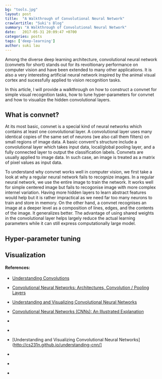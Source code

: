 ```yaml
---
bg: "tools.jpg"
layout: post
title:  "A Walkthrough of Convolutional Neural Network"
crawlertitle: "Suki's Blog"
summary: "A Walkthrough of Convolutional Neural Network"
date:   2017-05-31 20:09:47 +0700
categories: posts
tags: ['deep-learning']
author: suki lau
---
```


Among the diverse deep learning architecture, convolutional neural network (convnets for short) stands out for its revoltionary performance on computer vision and have been extended to many other applications. It is also a very interesting artificial neural network inspired by the animal visual cortex and sucessfully applied to vision recognition tasks.

In this article, I will provide a walkthrough on how to construct a convnet for simple visual recognition tasks, how to tune hyper-parameters for convnet and how to visualize the hidden convolutional layers. 

## What is convnet?

At its most basic, convnet is a special kind of neural networks which contains at least one convolutional layer. A convolutional layer uses many identical copies of the same set of neurons (we also call them filters) on small regions of image data. A basic convent's structure include a convolutional layer which takes input data, local/global pooling layer, and a fully connected layer to output the classification labels. Convnets are usually applied to image data. In such case, an image is treated as a matrix of pixel values as input data.

To understand why convnet works well in computer vision, we first take a look at why a regular neural network fails to recognize images. In a regular neural network, we use the entire image to train the network. It works well for simple centered image but fails to recogonise image with more complex internel variation. Having more hidden layers to learn abstract features would help but it is rather impractical as we need far too many neurons to train and store in memory.
On the other hand, a convnet recognises an image at a deeper level as a composition of lines, edges, and the contents of the image. It generalizes better. The advantage of using shared weights in the convolutional layer helps largely reduce the actual learning parameters while it can still express computationally large model. 









## Hyper-parameter tuning








## Visualization







#### References:
* [Understanding Convolutions](http://colah.github.io/posts/2014-07-Understanding-Convolutions/)
* [Convolutional Neural Networks: Architectures, Convolution / Pooling Layers](http://cs231n.github.io/convolutional-networks/)
* [Understanding and Visualizing Convolutional Neural Networks](http://cs231n.github.io/understanding-cnn/)
* [Convolutional Neural Networks (CNNs): An Illustrated Explanation](http://xrds.acm.org/blog/2016/06/convolutional-neural-networks-cnns-illustrated-explanation/)


* [](http://rishy.github.io/ml/2017/01/05/how-to-train-your-dnn/)

* [](https://ml4a.github.io/ml4a/convnets/)
* [Understanding and Visualizing Convolutional Neural Networks](http://cs231n.github.io/understanding-cnn/]
* [](https://medium.com/rants-on-machine-learning/smarter-parameter-sweeps-or-why-grid-search-is-plain-stupid-c17d97a0e881)
* [](https://ml4a.github.io/ml4a/convnets/)
* [](https://ml4a.github.io/ml4a/looking_inside_neural_nets/)
